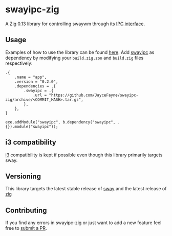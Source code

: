 # swayipc-zig

A Zig 0.13 library for controlling swaywm through its [IPC interface](https://github.com/swaywm/sway/blob/master/sway/sway-ipc.7.scd).

## Usage

Examples of how to use the library can be found [here](examples).
Add [swayipc](https://github.com/JayceFayne/swayipc-zig) as dependency by modifying your `build.zig.zon` and `build.zig` files respectively:

```zig
.{
    .name = "app",
    .version = "0.2.0",
    .dependencies = .{
        .swayipc = .{
            .url = "https://github.com/JayceFayne/swayipc-zig/archive/<COMMIT_HASH>.tar.gz",
        },
    },
}
```

```zig
exe.addModule("swayipc", b.dependency("swayipc", .{}).module("swayipc"));
```

## i3 compatibility

[i3](https://github.com/i3/i3) compatibility is kept if possible even though this library primarily targets sway.

## Versioning

This library targets the latest stable release of [sway](https://github.com/swaywm/sway) and the latest release of [zig](https://github.com/ziglang/zig)

## Contributing

If you find any errors in swayipc-zig or just want to add a new feature feel free to [submit a PR](https://github.com/jaycefayne/swayipc-zig/pulls).
